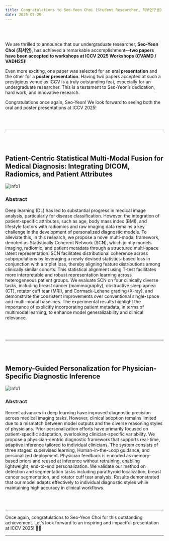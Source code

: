 ```yaml
---
title: Congratulations to Seo-Yeon Choi (Student Researcher, 학부연구생) on Two Papers Accepted to ICCV 2025 Workshops!
date: 2025-07-20
---
```


<br><br>

We are thrilled to announce that our undergraduate researcher, **Seo-Yeon Choi (최서연)**, has achieved a remarkable accomplishment—**two papers have been accepted to workshops at ICCV 2025 Workshops (CVAMD / VADH25)**!

Even more exciting, one paper was selected for an **oral presentation** and the other for a **poster presentation**. Having two papers accepted at such a prestigious venue as ICCV is a truly outstanding feat, especially for an undergraduate researcher. This is a testament to Seo-Yeon’s dedication, hard work, and innovative research.

Congratulations once again, Seo-Yeon! We look forward to seeing both the oral and poster presentations at ICCV 2025!


<br><br>

---

<br><br>

## Patient-Centric Statistical Multi-Modal Fusion for Medical Diagnosis: Integrating DICOM, Radiomics, and Patient Attributes

![Info1](ICCVW2025/VADH25.png)

### Abstract

Deep learning (DL) has led to substantial progress in medical image analysis, particularly for disease classification. However, the integration of patient-specific attributes, such as age, body mass index (BMI), and lifestyle factors with radiomics and raw imaging data remains a key challenge in the development of personalized diagnostic models. To alleviate this, in this research, we propose a novel multi-modal framework, denoted as Statistically Coherent Network (SCN), which jointly models imaging, radiomic, and patient metadata through a structured multi-space latent representation. SCN facilitates distributional coherence across subpopulations by leveraging a newly devised statistics-based loss in conjunction with a triplet loss, thereby aligning feature distributions among clinically similar cohorts. This statistical alignment using T-test facilitates more interpretable and robust representation learning across heterogeneous patient groups. We evaluate SCN on four clinically diverse tasks, including breast cancer (mammography), obstructive sleep apnea (CT), rotator cuff tear (MRI), and Cormack-Lehane grading (X-ray), and demonstrate the consistent improvements over conventional single-space and multi-modal baselines. The experimental results highlight the importance of explicitly incorporating patient metadata, in terms of multimodal learning, to enhance model generalizability and clinical relevance.


<br><br>

---

<br><br>

## Memory-Guided Personalization for Physician-Specific Diagnostic Inference

![Info1](ICCVW2025/CVAMD25.png)

### Abstract

Recent advances in deep learning have improved diagnostic precision across medical imaging tasks. However, clinical adoption remains limited due to a mismatch between model outputs and the diverse reasoning styles of physicians. Prior personalization efforts have primarily focused on patient-specific adaptation, overlooking clinician-specific variability. We propose a physician-centric diagnostic framework that supports real-time, adaptive inference tailored to individual clinicians. The system consists of three stages: supervised learning, Human-in-the-Loop guidance, and personalized deployment. Physician feedback is encoded as memory-based priors and reused at inference without retraining, enabling lightweight, end-to-end personalization. We validate our method on detection and segmentation tasks including parathyroid localization, breast cancer segmentation, and rotator cuff tear analysis. Results demonstrated that our model adapts effectively to individual diagnostic styles while maintaining high accuracy in clinical workflows.

<br><br>

---

Once again, congratulations to Seo-Yeon Choi for this outstanding achievement. Let’s look forward to an inspiring and impactful presentation at ICCV 2025! 🚀🎉

---


<br><br>